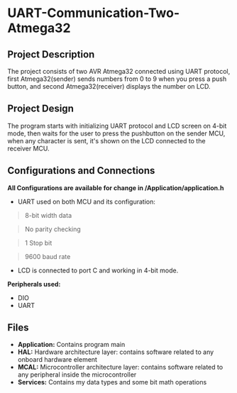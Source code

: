 
# UART-Communication-Two-Atmega32
## Project Description
The project consists of two AVR Atmega32 connected using UART protocol, first Atmega32(sender) sends numbers from 0 to 9 when you press a push button, and second Atmega32(receiver) displays the number on LCD.

## Project Design
The program starts with initializing UART protocol and LCD screen on 4-bit mode, then waits for the user to press the pushbutton on the sender MCU, when any character is sent, it's shown on the LCD connected to the receiver MCU.



## Configurations and Connections

 **All Configurations are available for change in /Application/application.h**

- UART used on both MCU and its configuration: 

> 8-bit width data 

   > No parity checking
   
   > 1 Stop bit 
   
   > 9600 baud rate

- LCD is connected to port C and working in 4-bit mode.

**Peripherals used:**
- DIO
- UART

## Files

 - **Application:** Contains program main
 - **HAL:** Hardware architecture layer: contains software related to any onboard hardware element
 - **MCAL:** Microcontroller architecture layer: contains software related to any peripheral inside the microcontroller
 - **Services:** Contains my data types and some bit math operations
